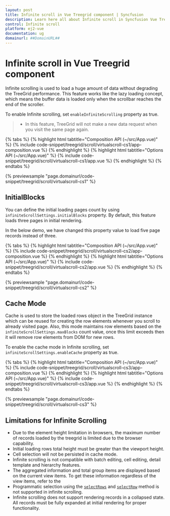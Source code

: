 ```yaml
---
layout: post
title: Infinite scroll in Vue Treegrid component | Syncfusion
description: Learn here all about Infinite scroll in Syncfusion Vue Treegrid component of Syncfusion Essential JS 2 and more.
control: Infinite scroll 
platform: ej2-vue
documentation: ug
domainurl: ##DomainURL##
---
```


# Infinite scroll in Vue Treegrid component

Infinite scrolling is used to load a huge amount of data without degrading the TreeGrid performance. This feature works like the lazy loading concept, which means the buffer data is loaded only when the scrollbar reaches the end of the scroller.

To enable Infinite scrolling, set `enableInfiniteScrolling` property as true.

> * In this feature, TreeGrid will not make a new data request when you visit the same page again.

{% tabs %}
{% highlight html tabtitle="Composition API (~/src/App.vue)" %}
{% include code-snippet/treegrid/scroll/virtualscroll-cs1/app-composition.vue %}
{% endhighlight %}
{% highlight html tabtitle="Options API (~/src/App.vue)" %}
{% include code-snippet/treegrid/scroll/virtualscroll-cs1/app.vue %}
{% endhighlight %}
{% endtabs %}
        
{% previewsample "page.domainurl/code-snippet/treegrid/scroll/virtualscroll-cs1" %}

## InitialBlocks

You can define the initial loading pages count by using `infiniteScrollSettings.initialBlocks` property. By default, this feature loads three pages in initial rendering.

In the below demo, we have changed this property value to load five page records instead of three.

{% tabs %}
{% highlight html tabtitle="Composition API (~/src/App.vue)" %}
{% include code-snippet/treegrid/scroll/virtualscroll-cs2/app-composition.vue %}
{% endhighlight %}
{% highlight html tabtitle="Options API (~/src/App.vue)" %}
{% include code-snippet/treegrid/scroll/virtualscroll-cs2/app.vue %}
{% endhighlight %}
{% endtabs %}
        
{% previewsample "page.domainurl/code-snippet/treegrid/scroll/virtualscroll-cs2" %}

## Cache Mode

Cache is used to store the loaded rows object in the TreeGrid instance which can be reused for creating the row elements whenever you scroll to already visited page. Also, this mode maintains row elements based on the `infiniteScrollSettings.maxBlocks` count value, once this limit exceeds then it will remove row elements from DOM for new rows.

To enable the cache mode in Infinite scrolling, set `infiniteScrollSettings.enableCache` property as true.

{% tabs %}
{% highlight html tabtitle="Composition API (~/src/App.vue)" %}
{% include code-snippet/treegrid/scroll/virtualscroll-cs3/app-composition.vue %}
{% endhighlight %}
{% highlight html tabtitle="Options API (~/src/App.vue)" %}
{% include code-snippet/treegrid/scroll/virtualscroll-cs3/app.vue %}
{% endhighlight %}
{% endtabs %}
        
{% previewsample "page.domainurl/code-snippet/treegrid/scroll/virtualscroll-cs3" %}

## Limitations for Infinite Scrolling

* Due to the element height limitation in browsers, the maximum number of records loaded by the treegrid is limited due to the browser capability.
* Initial loading rows total height must be greater than the viewport height.
* Cell selection will not be persisted in cache mode.
* Infinite scrolling is not compatible with batch editing, cell editing, detail template and hierarchy features.
* The aggregated information and total group items are displayed based on the current view items. To get these information regardless of the view items, refer to the
* Programmatic selection using the [`selectRows`](https://ej2.syncfusion.com/vue/documentation/api/treegrid/#selectrows) and [`selectRow`](https://ej2.syncfusion.com/vue/documentation/api/treegrid/#selectrow) method is not supported in infinite scrolling.
* Infinite scrolling does not support rendering records in a collapsed state. All records must be fully expanded at initial rendering for proper functionality.
